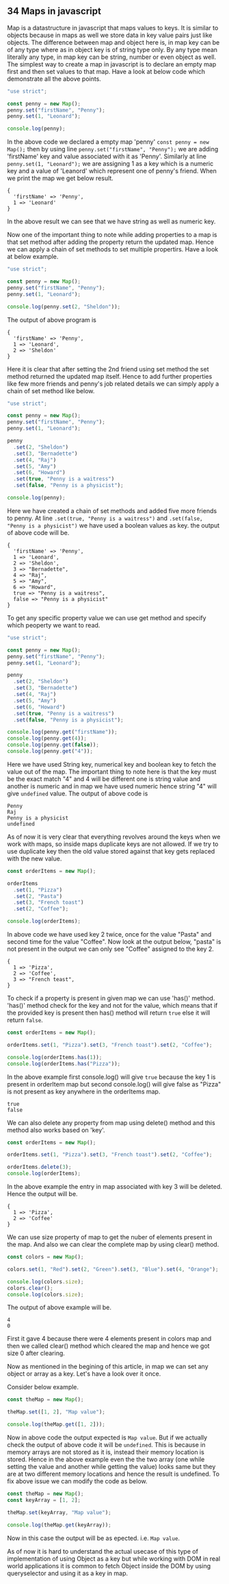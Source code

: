 ## 34 Maps in javascript

Map is a datastructure in javascript that maps values to keys. It is similar to objects because in maps as well we store data in key value pairs just like objects. The difference between map and object here is, in map key can be of any type where as in object key is of string type only. By any type mean literally any type, in map key can be string, number or even object as well. The simplest way to create a map in javascript is to declare an empty map first and then set values to that map. Have a look at below code which demonstrate all the above points.

```javascript
"use strict";

const penny = new Map();
penny.set("firstName", "Penny");
penny.set(1, "Leonard");

console.log(penny);
```

In the above code we declared a empty map 'penny' `const penny = new Map();` then by using line `penny.set("firstName", "Penny");` we are adding 'firstName' key and value associated with it as 'Penny'. Similarly at line `penny.set(1, "Leonard");` we are assigning 1 as a key which is a numeric key and a value of 'Leanord' which represent one of penny's friend. When we print the map we get below result.

```
{
  'firstName' => 'Penny',
  1 => 'Leonard'
}
```

In the above result we can see that we have string as well as numeric key.

Now one of the important thing to note while adding properties to a map is that set method after adding the property return the updated map. Hence we can apply a chain of set methods to set multiple propertirs. Have a look at below example.

```javascript
"use strict";

const penny = new Map();
penny.set("firstName", "Penny");
penny.set(1, "Leonard");

console.log(penny.set(2, "Sheldon"));
```

The output of above program is

```
{
  'firstName' => 'Penny',
  1 => 'Leonard',
  2 => 'Sheldon'
}
```

Here it is clear that after setting the 2nd friend using set method the set method returned the updated map itself. Hence to add further properties like few more friends and penny's job related details we can simply apply a chain of set method like below.

```javascript
"use strict";

const penny = new Map();
penny.set("firstName", "Penny");
penny.set(1, "Leonard");

penny
  .set(2, "Sheldon")
  .set(3, "Bernadette")
  .set(4, "Raj")
  .set(5, "Amy")
  .set(6, "Howard")
  .set(true, "Penny is a waitress")
  .set(false, "Penny is a physicist");

console.log(penny);
```

Here we have created a chain of set methods and added five more friends to penny. At line `.set(true, "Penny is a waitress")` and `.set(false, "Penny is a physicist")` we have used a boolean values as key. the output of above code will be.

```
{
  'firstName' => 'Penny',
  1 => 'Leonard',
  2 => 'Sheldon',
  3 => "Bernadette",
  4 => "Raj",
  5 => "Amy",
  6 => "Howard",
  true => "Penny is a waitress",
  false => "Penny is a physicist"
}
```

To get any specific property value we can use get method and specify which peoperty we want to read.

```javascript
"use strict";

const penny = new Map();
penny.set("firstName", "Penny");
penny.set(1, "Leonard");

penny
  .set(2, "Sheldon")
  .set(3, "Bernadette")
  .set(4, "Raj")
  .set(5, "Amy")
  .set(6, "Howard")
  .set(true, "Penny is a waitress")
  .set(false, "Penny is a physicist");

console.log(penny.get("firstName"));
console.log(penny.get(4));
console.log(penny.get(false));
console.log(penny.get("4"));
```

Here we have used String key, numerical key and boolean key to fetch the value out of the map. The important thing to note here is that the key must be the exact match "4" and 4 will be different one is string value and another is numeric and in map we have used numeric hence string "4" will give `undefined` value. The output of above code is

```
Penny
Raj
Penny is a physicist
undefined
```

As of now it is very clear that everything revolves around the keys when we work with maps, so inside maps duplicate keys are not allowed. If we try to use duplicate key then the old value stored against that key gets replaced with the new value.

```javascript
const orderItems = new Map();

orderItems
  .set(1, "Pizza")
  .set(2, "Pasta")
  .set(3, "French toast")
  .set(2, "Coffee");

console.log(orderItems);
```

In above code we have used key 2 twice, once for the value "Pasta" and second time for the value "Coffee". Now look at the output below, "pasta" is not present in the output we can only see "Coffee" assigned to the key 2.

```
{
  1 => 'Pizza',
  2 => 'Coffee',
  3 => "French teast",
}
```

To check if a property is present in given map we can use 'has()' method. 'has()' method check for the key and not for the value, which means that if the provided key is present then has() method will return `true` else it will return `false`.

```javascript
const orderItems = new Map();

orderItems.set(1, "Pizza").set(3, "French toast").set(2, "Coffee");

console.log(orderItems.has(1));
console.log(orderItems.has("Pizza"));
```

In the above example first console.log() will give `true` because the key 1 is present in orderItem map but second console.log() will give false as "Pizza" is not present as key anywhere in the orderItems map.

```
true
false
```

We can also delete any property from map using delete() method and this method also works based on 'key'.

```javascript
const orderItems = new Map();

orderItems.set(1, "Pizza").set(3, "French toast").set(2, "Coffee");

orderItems.delete(3);
console.log(orderItems);
```

In the above example the entry in map associated with key 3 will be deleted. Hence the output will be.

```
{
  1 => 'Pizza',
  2 => 'Coffee'
}
```

We can use size property of map to get the nuber of elements present in the map. And also we can clear the complete map by using clear() method.

```javascript
const colors = new Map();

colors.set(1, "Red").set(2, "Green").set(3, "Blue").set(4, "Orange");

console.log(colors.size);
colors.clear();
console.log(colors.size);
```

The output of above example will be.

```
4
0
```

First it gave 4 because there were 4 elements present in colors map and then we called clear() method which cleared the map and hence we got size 0 after clearing.

Now as mentioned in the begining of this article, in map we can set any object or array as a key. Let's have a look over it once.

Consider below example.

```javascript
const theMap = new Map();

theMap.set([1, 2], "Map value");

console.log(theMap.get([1, 2]));
```

Now in above code the output expected is `Map value`. But if we actually check the output of above code it will be `undefined`. This is because in memory arrays are not stored as it is, instead their memory location is stored. Hence in the above example even the the two array (one while setting the value and another while getting the value) looks same but they are at two different memory locations and hence the result is undefined. To fix above issue we can modify the code as below.

```javascript
const theMap = new Map();
const keyArray = [1, 2];

theMap.set(keyArray, "Map value");

console.log(theMap.get(keyArray));
```

Now in this case the output will be as epected. i.e. `Map value`.

As of now it is hard to understand the actual usecase of this type of implementation of using Object as a key but while working with DOM in real world applications it is common to fetch Object inside the DOM by using queryselector and using it as a key in map.
